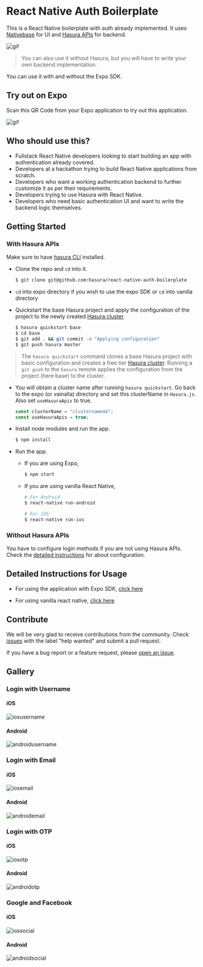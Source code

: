 # React Native Auth Boilerplate

This is a React Native boilerplate with auth already implemented. It uses [Nativebase](https://nativebase.io) for UI and [Hasura APIs](https://hasura.io/features/auth) for backend.

![gif](https://raw.githubusercontent.com/hasura/react-native-auth-boilerplate/master/readme-assets/ios/ios_gif.gif)

> You can also use it without Hasura, but you will have to write your own backend implementation.

You can use it with and without the Expo SDK.

## Try out on Expo

Scan this QR Code from your Expo application to try out this application.

![gif](https://raw.githubusercontent.com/hasura/react-native-auth-boilerplate/master/readme-assets/expo.png)

## Who should use this?

- Fullstack React Native developers looking to start building an app with authentication already covered.
- Developers at a hackathon trying to build React Native applications from scratch.
- Developers who want a working authentication backend to further customize it as per their requirements.
- Developers trying to use Hasura with React Native.
- Developers who need basic authentication UI and want to write the backend logic themselves.  


## Getting Started

### With Hasura APIs

Make sure to have [hasura CLI](https://docs.hasura.io/0.15/manual/install-hasura-cli.html) installed.

- Clone the repo and `cd` into it.

  ```bash
  $ git clone git@github.com:hasura/react-native-auth-boilerplate
  ```

- `cd` into expo directory if you wish to use the expo SDK or `cd` into vanilla directory

- Quickstart the base Hasura project and apply the configuration of the project to the newly created [Hasura cluster](https://docs.hasura.io/0.15/manual/cluster/index.html)

  ```bash
  $ hasura quickstart base
  $ cd base
  $ git add . && git commit -m "Applying configuration"
  $ git push hasura master
  ```

> The `hasura quickstart` command clones a base Hasura project with basic configuration and creates a free tier [Hasura cluster](https://docs.hasura.io/0.15/manual/cluster/index.html). Running a `git push` to the `hasura` remote applies the configuration from the project (here base) to the cluster.

- You will obtain a cluster name after running `hasura quickstart`. Go back to the expo (or vainalla) directory and set this clusterName in `Hasura.js`. Also set `useHasuraApis` to true.

  ```javascript
  const clusterName = "clustername44";
  const useHasuraApis = true;
  ```

- Install node modules and run the app.

  ```bash
  $ npm install
  ```

- Run the app.
  - If you are using Expo,

    ```bash
    $ npm start
    ```

  - If you are using vanilla React Native,

    ```bash
    # For Android
    $ react-native run-android

    # For iOS
    $ react-native run-ios
    ```


### Without Hasura APIs

You have to configure login methods if you are not using Hasura APIs. Check the [detailed instructions](#detailed-instructions-for-usage) for about configuration.


## Detailed Instructions for Usage

- For using the application with Expo SDK, [click here](https://github.com/hasura/react-native-auth-boilerplate/blob/master/expo)

- For using vanilla react native, [click here](https://github.com/hasura/react-native-auth-boilerplate/blob/master/vanilla)


## Contribute

We will be very glad to receive contributions from the community. Check [issues](https://github.com/hasura/react-native-boilerplate/issues) with the label "help wanted" and submit a pull request.

If you have a bug report or a feature request, please [open an issue](https://github.com/hasura/react-native-boilerplate/issues).


## Gallery

### Login with Username

#### iOS

![iosusername](https://github.com/hasura/react-native-auth-boilerplate/raw/master/readme-assets/ios/iosusername.jpg)

#### Android

![androidusername](https://github.com/hasura/react-native-auth-boilerplate/raw/master/readme-assets/android/androidusername.jpg)


### Login with Email

#### iOS

![iosemail](https://github.com/hasura/react-native-auth-boilerplate/raw/master/readme-assets/ios/iosemail.jpg)

#### Android

![androidemail](https://github.com/hasura/react-native-auth-boilerplate/raw/master/readme-assets/android/androidemail.jpg)


### Login with OTP

#### iOS

![iosotp](https://github.com/hasura/react-native-auth-boilerplate/raw/master/readme-assets/ios/iosotp.jpg)

#### Android

![androidotp](https://github.com/hasura/react-native-auth-boilerplate/raw/master/readme-assets/android/androidotp.jpg)


### Google and Facebook

#### iOS

![iossocial](https://github.com/hasura/react-native-auth-boilerplate/raw/master/readme-assets/ios/iossocial.jpg)

#### Android

![androidsocial](https://github.com/hasura/react-native-auth-boilerplate/raw/master/readme-assets/android/androidsocial.jpg)
